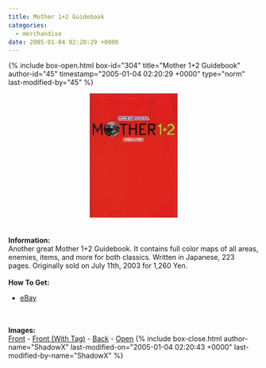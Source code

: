 ```yaml
---
title: Mother 1+2 Guidebook
categories:
  - merchandise
date: 2005-01-04 02:20:29 +0000
---
```

{% include box-open.html box-id="304" title="Mother 1+2 Guidebook" author-id="45" timestamp="2005-01-04 02:20:29 +0000" type="norm" last-modified-by="45" %}
	<center>
	<img src="/merchandise/images/m12gb_title.jpg" border="0" alt="Mother 1+2 Guidebook" />
	</center>
	<br /><br />
	<b>Information:</b>
	<br />
	Another great Mother 1+2 Guidebook. It contains full color maps of all areas, enemies, 
	items, and more for both classics. Written in Japanese, 223 pages. Originally sold on 
	July 11th, 2003 for 1,260 Yen.
	<br /><br />
	<b>How To Get:</b>
	<br />
	<ul>
	<li><a href="http://www.ebay.com">eBay</a></li>
	</ul>
	<br /><br />
	<b>Images:</b>
	<br />
	<a href="/merchandise/images/m12gb_front.jpg">Front</a> - <a href="/merchandise/images/m12gb_front_tag.jpg">Front (With Tag)</a> - <a href="/merchandise/images/m12gb_back.jpg">Back</a> - 
	<a href="/merchandise/images/m12gb_open.jpg">Open</a>
{% include box-close.html author-name="ShadowX" last-modified-on="2005-01-04 02:20:43 +0000" last-modified-by-name="ShadowX" %}
